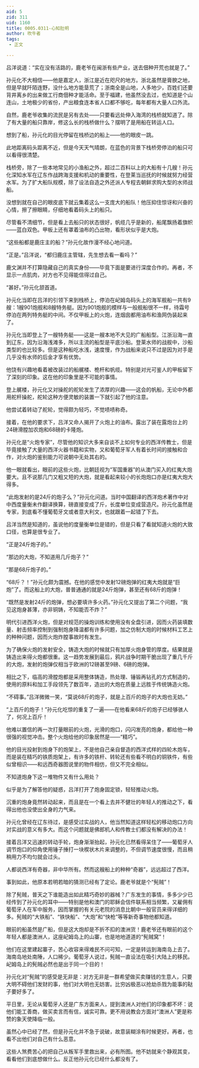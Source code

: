 ```yaml
---
aid: 5
zid: 311
uid: 1160
title: 0005.0311-心知肚明
author: 吹牛者
tags: 
 - 正文

---
```




  吕洋说道：“实在没有活路的，鹿老爷在闽浙有些产业，送去佃种开荒也就是了。”

  孙元化不大相信——他是嘉定人，浙江是近在咫尺的地方。浙北虽然是膏腴之地，但是早就阡陌连野，没什么地方能垦荒了；浙南全是山地，人多地少，百姓们还要背井离乡的出来做工行商佃种才能活命。至于福建，他虽然没去过，也知道是个山连山，土地极少的省份，产出粮食连本省人口都不够吃，每年都有大量人口外流。

  自然，鹿老爷收集的流民是另有去处——只要看远处伸入海湾的栈桥就知道了。除了有大量的船只靠岸，修这么长的栈桥做什么？摆明了是用船在转运人口。

  想到了船，孙元化的目光停留在栈桥边的船上——他的眼皮一跳。

  此地距离码头距离不近，但是今天天气晴朗，在蓝色的背景下栈桥旁停泊的船只可以看得很清楚。

  栈桥旁，除了一些本地常见的小渔船之外，超过二百料以上的大船有十几艘！孙元化深知水军在辽东作战跨海支援和机动的重要性，在登莱当巡抚的时候就努力经营水军。为了扩大船队规模，除了设法自造之外还派人专程去朝鲜求购大型的水师战船。

  没想到就在自己的眼皮底下就云集着这么一支庞大的船队！他压抑住惊讶和兴奋的心情，擦了擦眼睛，仔细地看着码头上的船只。

  尽管看不清细节，但是看上去船只的状态很好，帆缆几乎是新的，船尾飘扬着旗帜——蓝白双色。甲板上还有罩着油布的凸出物，看形状似乎是大炮。

  “这些船都是鹿庄主的船？”孙元化故作漫不经心地问道。

  “正是。”吕洋说，“都归鹿庄主管辖，先生想去看一看吗？”

  鹿文渊并不打算隐藏自己的真实身份——毕竟下面是要进行深度合作的。再者，不显示一点肌肉，对方也不见得能信得过自己。

  “甚好。”孙元化颔首道。

  孙元化当即在吕洋的引领下来到栈桥上，停泊在屺姆岛码头上的海军舰船一共有9艘：1艘901炮舰和8艘特务艇。因为901炮舰的模样与一般舰船很不一样，待霜号停泊在两列特务艇的中间。不仅甲板上的火炮，连烟囱都用油布和渔网伪装起来了。

  孙元化当即登上了一艘特务艇——这是一艘本地不大见的广船船型。江浙沿海一直到辽东，因为沿海浅滩多，所以主流的船型是平底沙船。登莱水师的战舰中，沙船类型的也比较多。但是这种船吃水浅，速度慢，作为战船来说只不过是因为对手是几乎没有水师的后金才享有优势。

  他饶有兴趣地看着被改装过的船艉楼、桅杆和帆缆。特别是对光可鉴人的甲板留下了深刻的印象。这在他的印象里是不可能的事情。

  登上艉楼，孙元化又对操舵的舵轮发生了浓厚的兴趣——这会的帆船，无论中外都用舵杆操舵，舵轮这种方便灵敏的装置一下就引起了他的注意。

  他尝试着转动了舵轮，觉得颇为轻巧，不觉啧啧称奇。

  接着，在他的要求下，吕洋又命人揭开了火炮上的油布。露出了装在露炮台上的24磅滑膛加农炮和68磅的卡隆炮。

  孙元化是“火炮专家”，尽管他的知识大多来自谈不上如何专业的西洋传教士，但是毕竟接触了大量的西洋火器书籍和实物，又和葡萄牙军人有着长时间的接触和合作，对火炮的鉴别能力可说朝中无处其右的。

  他一眼就看出，眼前的这些火炮，比朝廷视为“军国重器”的从澳门买入的红夷大炮要大。且不说那几门又粗又短的大炮，就是看起来较小的长炮炮口亦是红夷大炮大得多。

  “此炮发射的是24斤的炮子么？”孙元化问道。当时中国翻译的西洋炮术著作中对中西度量衡未作翻译换算，磅直接变成了斤，长度单位变成营造尺。孙元化虽然是专家，到底看不懂葡萄牙文或者意大利文，也就跟着一起错了下去。

  吕洋当然是知道的，虽说他的度量衡单位是错的，但是只看了看就知道火炮的大致口径，也算是很专业了。

  “正是24斤炮子的。”

  “那边的大炮，不知道用几斤炮子？”

  “那是68斤炮子的。”

  “68斤？！”孙元化颇为震撼。在他的感觉中发射12磅炮弹的红夷大炮就是“巨炮”了。而这船上的大炮，普普通通的就是24斤炮弹，甚至还有68斤的炮弹！

  “既然是发射24斤的炮弹，想必要填许多火药。”孙元化又提出了第二个问题，“我见这炮身甚薄，亦非铜铸，不知能否不炸？”

  明代引进西洋火炮，但是对规范的操炮训练和使用没有全盘引进，因而火药装填数量、射击频率控制到强制炮身降温都有许多问题，加之仿制大炮的时候材料工艺上的种种问题，因而火炮炸膛事故时有发生。

  为了确保火炮的发射安全，铸造大炮的时候就只有加厚火炮身管的厚度。结果就是铸造出来得火炮都很重。这一趋势发展到最后，鸦片战争时期干脆出现了重几千斤的大炮，发射的炮弹仅相当于欧洲的12磅甚至9磅、6磅的炮弹。

  相比之下，临高的滑膛炮都是采用整体铸造，热处理、锤锻再钻孔的方式制造的，使用的原料和加工手段领先了数百年，造出的大炮在质量上远胜于传统铸造火炮。

  “不碍事。”吕洋微微一笑，“莫说68斤的炮子，就是上百斤的炮子的大炮也无妨。”

  “上百斤的炮子！”孙元化吃惊的重复了一遍——在他看来68斤的炮子已经够骇人了，何况上百斤！

  他难以置信的再一次打量眼前的火炮，光滑的炮口，闪闪发亮的炮身，都给他一种很强的视觉冲击。整个火炮给他的印象居然是——“精巧”。

  他的目光投射到炮身下的炮架上，不是他自己亲自督造的西洋式样的四轮木炮车，而是装在精巧的铁质炮架上，有许多的铁杆、转轮还有些看不明白的铜铁件，有些似曾相识——和远西奇器图说里的物件相仿，但又不完全相似。

  不知道炮身下这一堆物件又有什么用处？

  似乎是为了解答他的疑惑，吕洋打开了炮身固定锁，轻轻推动火炮。

  沉重的炮身竟然转动起来，而且是在一个看上去并不健壮的年轻人的推动之下，看得出他也没使出全身的力气来。

  孙元化曾经在辽东待过，是感受过实战的人，他当然知道这样轻松的移动炮口方向对实战的意义有多大。而这个问题就是佛郎机人和传教士们都没有解决的办法！

  接着吕洋又迅速的转动手轮，炮身渐渐抬起，孙元化已然看得呆住了——葡萄牙人调节炮口的仰角使用锤子捶打一块楔状木片来调整的，不但调节速度很慢，而且稍稍用力不均匀就会过头。

  人都说西洋有奇器，非中华所有。然而这艘船上的种种“奇器”，远远超过了西洋。

  事到如此，他原本若明若暗的猜测已经有了定论。鹿老爷就是个“髡贼”！

  除了髡贼，普天之下谁能造出如此精巧奇妙的器械？广东发生的事情，多多少少已经传到了孙元化的耳中——特别是他和澳门的耶稣会信件联系相当频繁，又雇佣有葡萄牙人在军中服务，因而掌握的有关元老院的消息比朝中一般官员来得详细的多。髡贼的“大铁船”、“铁快船”、“大炮”和“快枪”等等新奇事物他都知道。

  眼前的船虽然是广船，但是这大炮却是不折不扣的澳洲货！鹿老爷还有眼前的这个年轻人都是澳洲人，这座屺姆岛上的山寨，也是地地道道的“髡贼窝”！

  他们在这里建起寨子，苦心收容来得难民不问可知，一定是转运到海南岛上去了。海南岛地处南陲，人口稀少。葡萄牙人说过，髡贼一直设法在吸引大陆上的移民。屺姆岛上的髡贼必然也是出于同一个目的！

  孙元化对“髡贼”的感受是无非是：对方无非是一群希望做买卖赚钱的生意人，只要大明不碍他们发财的事，他们对大明也无妨害。比穷凶极恶以抢劫杀戮为能事的鞑子要好多了。

  平日里，无论从葡萄牙人还是广东方面来人，提到澳洲人对他们的印象都不坏：说他们能工善商，做买卖言而有信，诚实可靠。更不用说教会方面对“澳洲人”更是称赞的象天使降临一般。

  虽然心中已经了然，但是孙元化并不急于说破，故意装糊涂有时候更好。再者，也看不出他们对自己有什么恶意。

  这些人煞费苦心的把自己从叛军手里救出来，必有所图。他不妨就来个静观其变，看看他们到底想做什么。反正他孙元化已经什么都没有了。


